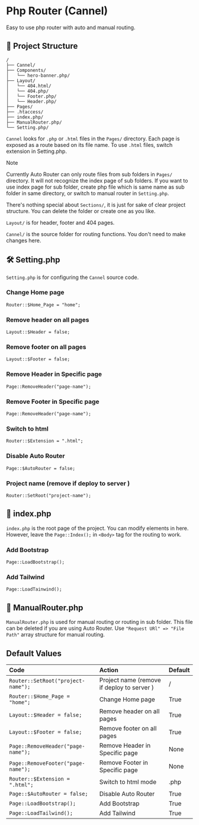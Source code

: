 # Php Router (Cannel)

Easy to use php router with auto and manual routing.

## 📁 Project Structure

```text
/
├── Cannel/
├── Components/
│   └── hero-banner.php/
├── Layout/
│   └── 404.html/
│   └── 404.php/
│   └── Footer.php/
│   └── Header.php/
├── Pages/
├── .htaccess/
├── index.php/
├── ManualRouter.php/
└── Setting.php/
```

`Cannel` looks for `.php` or `.html` files in the `Pages/` directory. Each page is exposed as a route based on its file name. To use `.html` files, switch extension in Setting.php.

> [!NOTE]
> Currently Auto Router can only route files from sub folders in `Pages/` directory. It will not recognize the index page of sub folders. If you want to use index page for sub folder, create php file which is same name as sub folder in same directory, or switch to manual router in `Setting.php`.

There's nothing special about `Sections/`, it is just for sake of clear project structure. You can delete the folder or create one as you like.

`Layout/` is for header, footer and 404 pages.

`Cannel/` is the source folder for routing functions. You don't need to make changes here.

## 🛠️ Setting.php

`Setting.php` is for configuring the `Cannel` source code.

### Change Home page

```text
Router::$Home_Page = "home";
```

### Remove header on all pages

```text
Layout::$Header = false;
```

### Remove footer on all pages

```text
Layout::$Footer = false;
```

### Remove Header in Specific page

```text
Page::RemoveHeader("page-name");
```

### Remove Footer in Specific page

```text
Page::RemoveHeader("page-name");
```

### Switch to html

```text
Router::$Extension = ".html";
```

### Disable Auto Router

```text
Page::$AutoRouter = false;
```

### Project name (remove if deploy to server )

```text
Router::SetRoot("project-name");
```

## 📄 index.php

`index.php` is the root page of the project. You can modify elements in here. However, leave the `Page::Index();` in `<Body>` tag for the routing to work.

### Add Bootstrap

```text
Page::LoadBootstrap();
```

### Add Tailwind

```text
Page::LoadTainwind();
```

## 📄 ManualRouter.php

`ManualRouter.php` is used for manual routing or routing in sub folder. This file can be deleted if you are using Auto Router.
Use `"Request URl" => "File Path"` array structure for manual routing.

## Default Values

| Code                               | Action                                     | Default |
| :--------------------------------- | :----------------------------------------- | :------ |
| `Router::SetRoot("project-name");` | Project name (remove if deploy to server ) | /       |
| `Router::$Home_Page = "home";`     | Change Home page                           | True    |
| `Layout::$Header = false;`         | Remove header on all pages                 | True    |
| `Layout::$Footer = false;`         | Remove footer on all pages                 | True    |
| `Page::RemoveHeader("page-name");` | Remove Header in Specific page             | None    |
| `Page::RemoveFooter("page-name");` | Remove Footer in Specific page             | None    |
| `Router::$Extension = ".html";`    | Switch to html mode                        | .php    |
| `Page::$AutoRouter = false;`       | Disable Auto Router                        | True    |
| `Page::LoadBootstrap();`           | Add Bootstrap                              | True    |
| `Page::LoadTailwind();`            | Add Tailwind                               | True    |
